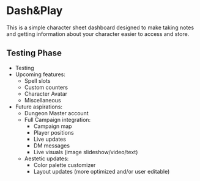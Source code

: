 # Dash&Play

This is a simple character sheet dashboard designed to make taking notes and getting information about your character easier to access and store.

## Testing Phase
- Testing
- Upcoming features:
    - Spell slots
    - Custom counters
    - Character Avatar
    - Miscellaneous
- Future aspirations:
    - Dungeon Master account
    - Full Campaign integration:
        - Campaign map
        - Player positions
        - Live updates
        - DM messages
        - Live visuals (image slideshow/video/text)
    - Aestetic updates:
        - Color palette customizer
        - Layout updates (more optimized and/or user editable)